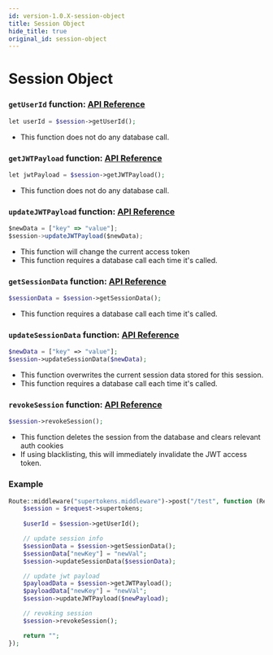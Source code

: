 ```yaml
---
id: version-1.0.X-session-object
title: Session Object
hide_title: true
original_id: session-object
---
```



# Session Object

### `getUserId` function: [API Reference](../api-reference/session-object/get-user-id)
```php
let userId = $session->getUserId();
```
- This function does not do any database call.

### `getJWTPayload` function: [API Reference](../api-reference/session-object/get-jwt-payload)
```php
let jwtPayload = $session->getJWTPayload();
```
- This function does not do any database call.

### `updateJWTPayload` function: [API Reference](../api-reference/session-object/update-jwt-payload)
```js
$newData = ["key" => "value"];
$session->updateJWTPayload($newData);
```
- This function will change the current access token
- This function requires a database call each time it's called.

### `getSessionData` function: [API Reference](../api-reference/session-object/get-session-data)
```php
$sessionData = $session->getSessionData();
```
- This function requires a database call each time it's called.

### `updateSessionData` function: [API Reference](../api-reference/session-object/update-session-data)
```php
$newData = ["key" => "value"];
$session->updateSessionData($newData);
```
- This function overwrites the current session data stored for this session.
- This function requires a database call each time it's called.

### `revokeSession` function: [API Reference](../api-reference/session-object/revoke-session)
```php
$session->revokeSession();
```
- This function deletes the session from the database and clears relevant auth cookies
- If using blacklisting, this will immediately invalidate the JWT access token.


<div class="divider"></div>

### Example
```php
Route::middleware("supertokens.middleware")->post("/test", function (Request $request) {
    $session = $request->supertokens;
    
    $userId = $session->getUserId();

    // update session info
    $sessionData = $session->getSessionData();
    $sessionData["newKey"] = "newVal";
    $session->updateSessionData($sessionData);

    // update jwt payload
    $payloadData = $session->getJWTPayload();
    $payloadData["newKey"] = "newVal";
    $session->updateJWTPayload($newPayload);

    // revoking session
    $session->revokeSession();

    return "";
});
```